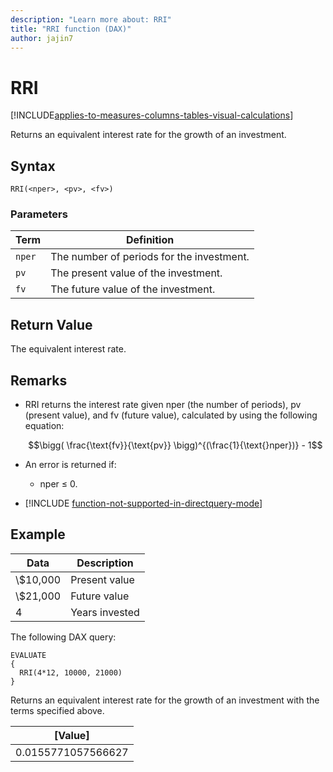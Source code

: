 ```yaml
---
description: "Learn more about: RRI"
title: "RRI function (DAX)"
author: jajin7
---
```


# RRI

[!INCLUDE[applies-to-measures-columns-tables-visual-calculations](includes/applies-to-measures-columns-tables-visual-calculations.md)]

Returns an equivalent interest rate for the growth of an investment.

## Syntax

```dax
RRI(<nper>, <pv>, <fv>)
```

### Parameters

|Term|Definition|  
|--------|--------------|  
|`nper`|The number of periods for the investment.|
|`pv`|The present value of the investment.|
|`fv`|The future value of the investment.|

## Return Value

The equivalent interest rate.

## Remarks

- RRI returns the interest rate given $\text{nper}$ (the number of periods), $\text{pv}$ (present value), and $\text{fv}$ (future value), calculated by using the following equation:

  $$\bigg( \frac{\text{fv}}{\text{pv}} \bigg)^{(\frac{1}{\text{}nper})} - 1$$

- An error is returned if:
  - nper ≤ 0.

- [!INCLUDE [function-not-supported-in-directquery-mode](includes/function-not-supported-in-directquery-mode.md)]

## Example

| **Data** | **Description** |
| -------- | --------------- |
| \\$10,000  | Present value   |
| \\$21,000  | Future value    |
| 4        | Years invested  |

The following DAX query:

```dax
EVALUATE
{
  RRI(4*12, 10000, 21000)
}
```

Returns an equivalent interest rate for the growth of an investment with the terms specified above.

| **[Value]**      |
| ------------------ |
| 0.0155771057566627 |
